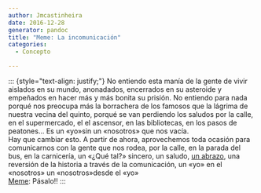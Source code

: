 ```yaml
---
author: Jmcastinheira
date: 2016-12-28
generator: pandoc
title: "Meme: La incomunicación"
categories:
  - Concepto

---
```




::: {style="text-align: justify;"}
No entiendo esta manía de la gente de vivir aislados en su mundo,
anonadados, encerrados en su asteroide y empeñados en hacer más y más
bonita su prisión. No entiendo para nada porqué nos preocupa más la
borrachera de los famosos que la lágrima de nuestra vecina del quinto,
porqué se van perdiendo los saludos por la calle, en el supermercado, el
el ascensor, en las bibliotecas, en los pasos de peatones... Es un
«yo»sin un «nosotros» que nos vacía.\
Hay que cambiar esto. A partir de ahora, aprovechemos toda ocasión para
comunicarnos con la gente que nos rodea, por la calle, en la parada del
bus, en la carnicería, un «¿Qué tal?» sincero, un saludo, [un
abrazo](http://diezmilabrazos.blogspot.com/), una reversión de la
historia a través de la comunicación, un «yo» en el «nosotros» un
«nosotros»desde el «yo»\
[Meme](http://es.wikipedia.org/wiki/Meme): Pásalo!!
:::
